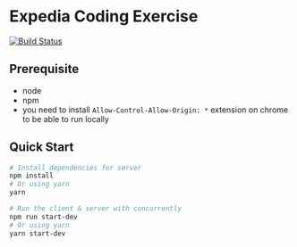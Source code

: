 # Expedia Coding Exercise
[![Build Status](https://travis-ci.org/aymanblank/expedia.svg?branch=master)](https://travis-ci.org/aymanblank/expedia)

## Prerequisite
* node
* npm
* you need to install `Allow-Control-Allow-Origin: *` extension on chrome to be able to run locally

## Quick Start

``` bash
# Install dependencies for server
npm install
# Or using yarn
yarn

# Run the client & server with concurrently
npm run start-dev
# Or using yarn
yarn start-dev

```
